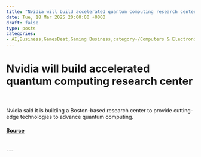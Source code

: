 ```yaml
---
title: "Nvidia will build accelerated quantum computing research center"
date: Tue, 18 Mar 2025 20:00:00 +0000
draft: false
type: posts
categories: 
- AI,Business,GamesBeat,Gaming Business,category-/Computers & Electronics,category-/Science/Computer Science,GTC 2025,Nvidia,quantum computing,quantum computing research
---
```

# Nvidia will build accelerated quantum computing research center

<br/>

<br/>
Nvidia said it is building a Boston-based research center to provide cutting-edge technologies to advance quantum computing.

#### [Source](https://venturebeat.com/games/nvidia-will-build-accelerated-quantum-computing-research-center/)

<br/>
---
